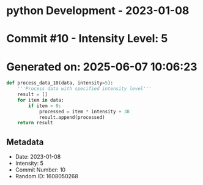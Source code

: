﻿# python Development - 2023-01-08
# Commit #10 - Intensity Level: 5
# Generated on: 2025-06-07 10:06:23
```python
def process_data_10(data, intensity=5):
    '''Process data with specified intensity level'''
    result = []
    for item in data:
        if item > 0:
            processed = item * intensity + 38
            result.append(processed)
    return result
```
## Metadata
- Date: 2023-01-08
- Intensity: 5
- Commit Number: 10
- Random ID: 1608050268
